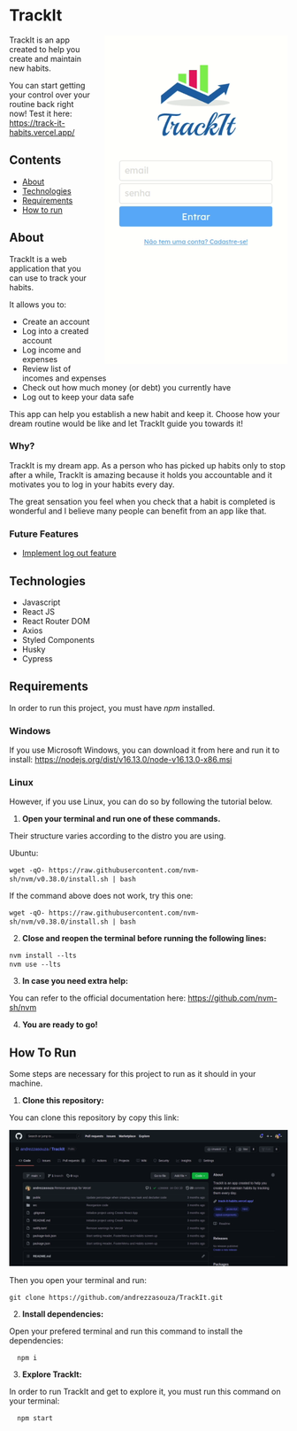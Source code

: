 <h1>TrackIt</h1>

<img src='./src/assets/images/trackit.gif' alt='Gif showing how to use TrackIt' align='right' style='margin-left: 25px;' />

TrackIt is an app created to help you create and maintain new habits.

You can start getting your control over your routine back right now! Test it here: https://track-it-habits.vercel.app/

<h2>Contents</h2>

- <a href="#about">About</a>
- <a href="#tech">Technologies</a>
- <a href="#reqs">Requirements</a>
- <a href="#run">How to run</a>

<h2 id="about">About</h2>

TrackIt is a web application that you can use to track your habits.

It allows you to:

- Create an account
- Log into a created account
- Log income and expenses
- Review list of incomes and expenses
- Check out how much money (or debt) you currently have
- Log out to keep your data safe

This app can help you establish a new habit and keep it. Choose how your dream routine would be like and let TrackIt guide you towards it!

<h3>Why?</h3>

TrackIt is my dream app. As a person who has picked up habits only to stop after a while, TrackIt is amazing because it holds you accountable and it motivates you to log in your habits every day.

The great sensation you feel when you check that a habit is completed is wonderful and I believe many people can benefit from an app like that.

<h3> Future Features </h3>
<a href="https://github.com/andrezzasouza/TrackIt/issues/5">

- Implement log out feature
  </a>

<h2 id="tech">Technologies</h2>

- Javascript
- React JS
- React Router DOM
- Axios
- Styled Components
- Husky
- Cypress

<h2 id="reqs">Requirements</h2>

In order to run this project, you must have _npm_ installed.

<h3>Windows</h3>

If you use Microsoft Windows, you can download it from here and run it to install: https://nodejs.org/dist/v16.13.0/node-v16.13.0-x86.msi

<h3>Linux</h3>

However, if you use Linux, you can do so by following the tutorial below.

1. **Open your terminal and run one of these commands.**

Their structure varies according to the distro you are using.

Ubuntu:

```
wget -qO- https://raw.githubusercontent.com/nvm-sh/nvm/v0.38.0/install.sh | bash
```

If the command above does not work, try this one:

```
wget -qO- https://raw.githubusercontent.com/nvm-sh/nvm/v0.38.0/install.sh | bash
```

2. **Close and reopen the terminal before running the following lines:**

```
nvm install --lts
nvm use --lts
```

3. **In case you need extra help:**

You can refer to the official documentation here: https://github.com/nvm-sh/nvm

4. **You are ready to go!**

<h2 id="run">How To Run</h2>

Some steps are necessary for this project to run as it should in your machine.

1. **Clone this repository:**

You can clone this repository by copy this link:

<img src='./src/assets/images/trackit-clone.gif' alt="Gif showing how to copy this repository's clone link" />

Then you open your terminal and run:

```
git clone https://github.com/andrezzasouza/TrackIt.git
```

2. **Install dependencies:**

Open your prefered terminal and run this command to install the dependencies:

```
  npm i
```

3. **Explore TrackIt:**

In order to run TrackIt and get to explore it, you must run this command on your terminal:

```
  npm start
```
